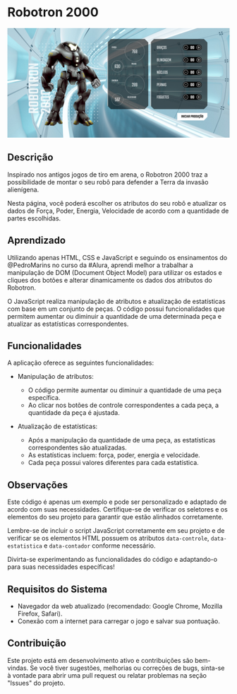 # Robotron 2000

![Captura de tela](screenshot-desktop.png)

## Descrição

Inspirado nos antigos jogos de tiro em arena, o Robotron 2000 traz a possibilidade de montar o seu robô para defender a Terra da invasão alienígena.

Nesta página, você poderá escolher os atributos do seu robô e atualizar os dados de Força, Poder, Energia, Velocidade de acordo com a quantidade de partes escolhidas.

## Aprendizado

Utilizando apenas HTML, CSS e JavaScript e seguindo os ensinamentos do @PedroMarins no curso da #Alura, aprendi melhor a trabalhar a manipulação de DOM (Document Object Model) para utilizar os estados e cliques dos botões e alterar dinamicamente os dados dos atributos do Robotron.

O JavaScript realiza manipulação de atributos e atualização de estatísticas com base em um conjunto de peças. O código possui funcionalidades que permitem aumentar ou diminuir a quantidade de uma determinada peça e atualizar as estatísticas correspondentes.

## Funcionalidades

A aplicação oferece as seguintes funcionalidades:

- Manipulação de atributos:
    - O código permite aumentar ou diminuir a quantidade de uma peça específica.
    - Ao clicar nos botões de controle correspondentes a cada peça, a quantidade da peça é ajustada.

- Atualização de estatísticas:
    - Após a manipulação da quantidade de uma peça, as estatísticas correspondentes são atualizadas.
    - As estatísticas incluem: força, poder, energia e velocidade.
    - Cada peça possui valores diferentes para cada estatística.

## Observações

Este código é apenas um exemplo e pode ser personalizado e adaptado de acordo com suas necessidades. Certifique-se de verificar os seletores e os elementos do seu projeto para garantir que estão alinhados corretamente.

Lembre-se de incluir o script JavaScript corretamente em seu projeto e de verificar se os elementos HTML possuem os atributos `data-controle`, `data-estatistica` e `data-contador` conforme necessário.

Divirta-se experimentando as funcionalidades do código e adaptando-o para suas necessidades específicas!

## Requisitos do Sistema

- Navegador da web atualizado (recomendado: Google Chrome, Mozilla Firefox, Safari).
- Conexão com a internet para carregar o jogo e salvar sua pontuação.

## Contribuição

Este projeto está em desenvolvimento ativo e contribuições são bem-vindas. Se você tiver sugestões, melhorias ou correções de bugs, sinta-se à vontade para abrir uma pull request ou relatar problemas na seção "Issues" do projeto.